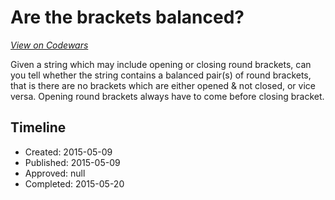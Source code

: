 # Are the brackets balanced?
[*View on Codewars*](https://www.codewars.com/kata/are-the-brackets-balanced)

Given a string which may include opening or closing round brackets, can you tell whether the string contains a balanced pair(s) of round brackets, that is there are no brackets which are either opened & not closed, or vice versa.  Opening round brackets always have to come before closing bracket.



## Timeline
- Created: 2015-05-09
- Published: 2015-05-09
- Approved: null
- Completed: 2015-05-20